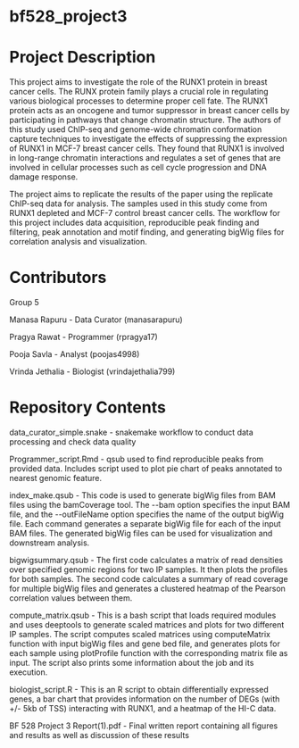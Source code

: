 # bf528_project3

# Project Description

This project aims to investigate the role of the RUNX1 protein in breast cancer cells. The RUNX protein family plays a crucial role in regulating various biological processes to determine proper cell fate. The RUNX1 protein acts as an oncogene and tumor suppressor in breast cancer cells by participating in pathways that change chromatin structure. The authors of this study used ChIP-seq and genome-wide chromatin conformation capture techniques to investigate the effects of suppressing the expression of RUNX1 in MCF-7 breast cancer cells. They found that RUNX1 is involved in long-range chromatin interactions and regulates a set of genes that are involved in cellular processes such as cell cycle progression and DNA damage response.

The project aims to replicate the results of the paper using the replicate ChIP-seq data for analysis. The samples used in this study come from RUNX1 depleted and MCF-7 control breast cancer cells. The workflow for this project includes data acquisition, reproducible peak finding and filtering, peak annotation and motif finding, and generating bigWig files for correlation analysis and visualization.

# Contributors

Group 5

Manasa Rapuru - Data Curator (manasarapuru)

Pragya Rawat - Programmer (rpragya17)

Pooja Savla - Analyst (poojas4998)

Vrinda Jethalia - Biologist (vrindajethalia799)

# Repository Contents

data_curator_simple.snake - snakemake workflow to conduct data processing and check data quality 

Programmer_script.Rmd - qsub used to find reproducible peaks from provided data. Includes script used to plot pie chart of peaks annotated to nearest genomic feature. 

index_make.qsub - This code is used to generate bigWig files from BAM files using the bamCoverage tool. The --bam option specifies the input BAM file, and the --outFileName option specifies the name of the output bigWig file. Each command generates a separate bigWig file for each of the input BAM files. The generated bigWig files can be used for visualization and downstream analysis.

bigwigsummary.qsub - The first code calculates a matrix of read densities over specified genomic regions for two IP samples. It then plots the profiles for both samples.
The second code calculates a summary of read coverage for multiple bigWig files and generates a clustered heatmap of the Pearson correlation values between them.

compute_matrix.qsub - This is a bash script that loads required modules and uses deeptools to generate scaled matrices and plots for two different IP samples. The script computes scaled matrices using computeMatrix function with input bigWig files and gene bed file, and generates plots for each sample using plotProfile function with the corresponding matrix file as input. The script also prints some information about the job and its execution.

biologist_script.R - This is an R script to obtain differentially expressed genes, a bar chart that provides information on the number of DEGs (with +/- 5kb of TSS) interacting with RUNX1, and a heatmap of the HI-C data.

BF 528 Project 3 Report(1).pdf - Final written report containing all figures and results as well as discussion of these results 
